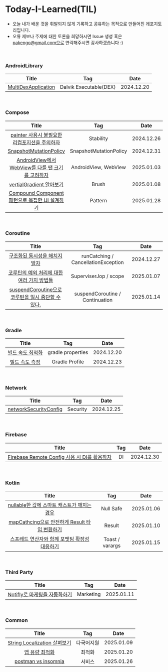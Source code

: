 # Today-I-Learned(TIL)
- 오늘 내가 배운 것을 휘발되지 않게 기록하고 공유하는 목적으로 만들어진 레포지토리입니다.
- 오류 제보나 주제에 대한 토론을 희망하시면 Issue 생성 혹은 pakengo@gmail.com으로 연락해주시면 감사하겠습니다 :)

<br>

### AndroidLibrary
| Title | Tag | Date | 
| :------: | :---: | :---: |
| [MultiDexApplication](https://github.com/haeti-dev/Today-I-Learned/blob/main/AndroidLibrary/MultiDexApplication.md) | Dalvik Executable(DEX) | 2024.12.20 | 
<br>

### Compose
| Title | Tag | Date | 
| :------: | :---: | :---: |
| [painter 사용시 불필요한 리컴포지션을 주의하자](https://github.com/haeti-dev/Today-I-Learned/blob/main/Compose/Stability/painter%20%EC%82%AC%EC%9A%A9%EC%8B%9C%20%EB%B6%88%ED%95%84%EC%9A%94%ED%95%9C%20%EB%A6%AC%EC%BB%B4%ED%8F%AC%EC%A7%80%EC%85%98%EC%9D%84%20%EC%A3%BC%EC%9D%98%ED%95%98%EC%9E%90.md) | Stability | 2024.12.26 | 
| [SnapshotMutationPolicy](https://github.com/haeti-dev/Today-I-Learned/blob/main/Compose/SmartRecomposition/SnapshotMutationPolicy.md) | SnapshotMutationPolicy | 2024.12.31 | 
| [AndroidView에서 WebView를 다룰 땐 크기를 고려하자](https://github.com/haeti-dev/Today-I-Learned/blob/main/Compose/WebView/AndroidView%EC%97%90%EC%84%9C%20Webview%EB%A5%BC%20%EB%8B%A4%EB%A3%B0%20%EB%95%90%20%ED%81%AC%EA%B8%B0%EB%A5%BC%20%EA%B3%A0%EB%A0%A4%ED%95%98%EC%9E%90.md) | AndroidView, WebView | 2025.01.03 | 
| [vertialGradient 알아보기](https://github.com/haeti-dev/Today-I-Learned/blob/main/Compose/Design/verticalGradient%20%EC%95%8C%EC%95%84%EB%B3%B4%EA%B8%B0.md) | Brush | 2025.01.08 | 
| [Compound Component 패턴으로 복잡한 UI 설계하기](https://github.com/haeti-dev/Today-I-Learned/blob/main/Compose/Pattern/Compound%20Component%20%ED%8C%A8%ED%84%B4%EC%9C%BC%EB%A1%9C%20%EB%B3%B5%EC%9E%A1%ED%95%9C%20UI%20%EC%84%A4%EA%B3%84%ED%95%98%EA%B8%B0.md) | Pattern | 2025.01.28 | 

<br>

### Coroutine
| Title | Tag | Date | 
| :------: | :---: | :---: |
| [구조화된 동시성을 해치지 말자](https://github.com/haeti-dev/Today-I-Learned/blob/main/Coroutine/%EA%B5%AC%EC%A1%B0%ED%99%94%EB%90%9C%20%EB%8F%99%EC%8B%9C%EC%84%B1%EC%9D%84%20%ED%95%B4%EC%B9%98%EC%A7%80%20%EB%A7%90%EC%9E%90.md) | runCatching / CancellationException | 2024.12.27 | 
| [코루틴의 예외 처리에 대한 여러 가지 방법들](https://github.com/haeti-dev/Today-I-Learned/blob/main/Coroutine/%EC%BD%94%EB%A3%A8%ED%8B%B4%EC%9D%98%20%EC%98%88%EC%99%B8%20%EC%B2%98%EB%A6%AC%EC%97%90%20%EB%8C%80%ED%95%9C%20%EC%97%AC%EB%9F%AC%20%EA%B0%80%EC%A7%80%20%EB%B0%A9%EB%B2%95%EB%93%A4.md) | SuperviserJop / scope | 2025.01.07 | 
| [suspendCoroutine으로 코루틴을 일시 중단할 수 있다. ](https://github.com/haeti-dev/Today-I-Learned/blob/main/Coroutine/suspendCoroutine%EC%9C%BC%EB%A1%9C%20%EC%BD%94%EB%A3%A8%ED%8B%B4%EC%9D%84%20%EC%9D%BC%EC%8B%9C%20%EC%A4%91%EB%8B%A8%ED%95%A0%20%EC%88%98%20%EC%9E%88%EB%8B%A4.md) | suspendCoroutine / Continuation | 2025.01.14 | 
<br>


### Gradle
| Title | Tag | Date | 
| :------: | :---: | :---: |
| [빌드 속도 최적화](https://github.com/haeti-dev/Today-I-Learned/blob/main/Gradle/%EB%B9%8C%EB%93%9C%EC%86%8D%EB%8F%84_%EC%B5%9C%EC%A0%81%ED%99%94.md) | gradle properties | 2024.12.20 | 
| [빌드 속도 측정](https://github.com/haeti-dev/Today-I-Learned/blob/main/Gradle/%EB%B9%8C%EB%93%9C%EC%86%8D%EB%8F%84_%EC%B8%A1%EC%A0%95.md) | Gradle Profile | 2024.12.23 | 
<br>

### Network
| Title | Tag | Date | 
| :------: | :---: | :---: |
| [networkSecurityConfig](https://github.com/haeti-dev/Today-I-Learned/blob/main/Network/networkSecurityConfig.md) | Security | 2024.12.25 | 
<br>

### Firebase
| Title | Tag | Date | 
| :------: | :---: | :---: |
| [Firebase Remote Config 사용 시 DI를 활용하자](https://github.com/haeti-dev/Today-I-Learned/blob/main/FireBase/FireBaseRemoteCofig%20%EC%82%AC%EC%9A%A9%20%EC%8B%9C%20DI%EB%A5%BC%20%ED%99%9C%EC%9A%A9%ED%95%98%EC%9E%90.md) | DI | 2024.12.30 | 
<br>

### Kotlin
| Title | Tag | Date | 
| :------: | :---: | :---: |
| [nullable한 값에 스마트 캐스트가 깨지는 경우](https://github.com/haeti-dev/Today-I-Learned/blob/main/Kotlin/nullable%ED%95%9C%20%EA%B0%92%EC%97%90%20%EC%8A%A4%EB%A7%88%ED%8A%B8%20%EC%BA%90%EC%8A%A4%ED%8A%B8%EA%B0%80%20%EA%B9%A8%EC%A7%80%EB%8A%94%20%EA%B2%BD%EC%9A%B0.md) | Null Safe | 2025.01.06 | 
| [mapCathcing으로 안전하게 Result 타입 변환하기](https://github.com/haeti-dev/Today-I-Learned/blob/main/Kotlin/Result/mapCathcing%EC%9C%BC%EB%A1%9C%20%EC%95%88%EC%A0%84%ED%95%98%EA%B2%8C%20Result%20%ED%83%80%EC%9E%85%20%EB%B3%80%ED%99%98%ED%95%98%EA%B8%B0.md) | Result | 2025.01.10 |
| [스프레드 연산자와 함께 포멧팅 확장성 대응하기](https://github.com/haeti-dev/Today-I-Learned/blob/main/Kotlin/%EC%8A%A4%ED%94%84%EB%A0%88%EB%93%9C%20%EC%97%B0%EC%82%B0%EC%9E%90%EC%99%80%20%ED%95%A8%EA%BB%98%20%ED%8F%AC%EB%A9%A7%ED%8C%85%20%ED%99%95%EC%9E%A5%EC%84%B1%20%EB%8C%80%EC%9D%91%ED%95%98%EA%B8%B0.md) | Toast / varargs | 2025.01.15 | 
<br>



### Third Party
| Title | Tag | Date | 
| :------: | :---: | :---: |
| [Notifly로 마케팅을 자동화하기](https://github.com/haeti-dev/Today-I-Learned/blob/main/Third-Party/Notifly%EB%A1%9C%20%EB%A7%88%EC%BC%80%ED%8C%85%EC%9D%84%20%EC%9E%90%EB%8F%99%ED%99%94%ED%95%98%EA%B8%B0.md) | Marketing | 2025.01.11 | 
<br>

### Common
| Title | Tag | Date | 
| :------: | :---: | :---: |
| [String Localization 살펴보기](https://github.com/haeti-dev/Today-I-Learned/blob/main/common/String%20Localization%20%EC%82%B4%ED%8E%B4%EB%B3%B4%EA%B8%B0.md) | 다국어지원 | 2025.01.09 |
| [앱 용량 최적화](https://github.com/haeti-dev/Today-I-Learned/blob/main/common/%EC%95%B1%20%EC%9A%A9%EB%9F%89%20%EC%B5%9C%EC%A0%81%ED%99%94.md) | 최적화 | 2025.01.20 | 
| [postman vs insomnia](https://github.com/haeti-dev/Today-I-Learned/blob/main/common/postman%20vs%20insomnia.md) | 서비스 | 2025.01.26 | 


<br>




